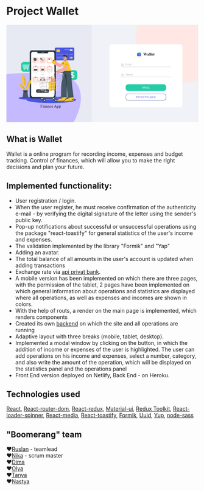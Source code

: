 # Project Wallet

![Wallet](https://github.com/TatyanaLozova/goit-react-hw-09-phonebook/blob/main/src/images/wallet.png?raw=true)


## What is Wallet

Wallet is a online program for recording income, expenses and budget tracking. Control
of finances, which will allow you to make the right decisions and plan your
future.

## Implemented functionality:

- User registration / login.
- When the user register, he must receive confirmation of the authenticity e-mail - by verifying the digital signature of the letter using the sender's public key.
- Pop-up notifications about successful or unsuccessful operations using the package "react-toastify" for general statistics of the user's income and expenses.
- The validation implemented by the library "Formik" and "Yap"
- Adding an avatar.
- The total balance of all amounts in the user's account is updated when adding transactions
- Exchange rate via [api privat bank](https://api.privatbank.ua/#p24/exchange
).
- A mobile version has been implemented on which there are three pages, with the permission of the tablet, 2 pages have been implemented on which general information about operations and statistics are displayed where all operations, as well as expenses and incomes are shown in colors.
- With the help of routs, a render on the main page is implemented, which renders components
- Created its own [backend](https://own-wallet.herokuapp.com/api-docs/#/) on which the site and all operations are running
- Adaptive layout with three breaks (mobile, tablet, desktop).
- Implemented a modal window by clicking on the button, in which the addition of income or expenses of the user is highlighted. The user can add operations on his income and expenses, select a number, category, and also write the amount of the operation, which will be displayed on the statistics panel and the operations panel
- Front End version deployed on Netlify, Back End - on Heroku.


## Technologies used

 [React](https://ru.reactjs.org),
 [React-router-dom](https://reactrouter.com/web/guides/quick-start),
 [React-redux](https://react-redux.js.org),
 [Material-ui](https://material-ui.com/ru),
 [Redux Toolkit](https://redux-toolkit.js.org),
 [React-loader-spinner](https://www.npmjs.com/package/react-loader-spinner),
 [React-media](https://www.npmjs.com/package/react-media),
 [React-toastify](https://www.npmjs.com/package/react-toastify),
 [Formik](https://formik.org/docs/overview),
 [Uuid](https://www.npmjs.com/package/uuid),
 [Yup](https://www.npmjs.com/package/yup),
 [node-sass](https://www.npmjs.com/package/node-sass)


## "Boomerang" team

:heart:[Ruslan](https://github.com/RuslanZahriadskyi) - teamlead    
:heart:[Nika](https://github.com/nikule4ka) - scrum master    
:heart:[Dima](https://github.com/DimRom76)    
:heart:[Olya](https://github.com/Olga-Smolianinova)    
:heart:[Tanya](https://github.com/TatyanaLozova?tab=repositories)    
:heart:[Nastya](https://github.com/dAnastasiia)    
